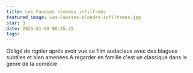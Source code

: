 ```yaml
---
title: Les Fausses blondes infiltrées
featured_image: Les-Fausses-blondes-infiltrees.jpg
star: 3
date: 2025-01-08 08:45:25
tags:
---
```

Obligé de rigoler aprés avoir vue ce film audacieux avec des blagues subtiles et bien amenées.A regarder en famille c'est un classique dans le genre de la comédie 